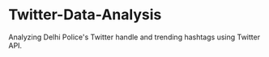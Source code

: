 # Twitter-Data-Analysis
Analyzing Delhi Police's Twitter handle and trending hashtags using Twitter API.
